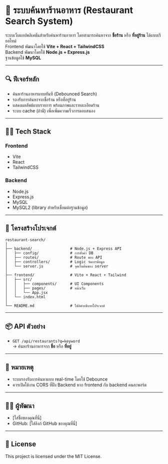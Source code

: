 
# 🥢 ระบบค้นหาร้านอาหาร (Restaurant Search System)

ระบบเว็บแอปพลิเคชันสำหรับค้นหาร้านอาหาร โดยสามารถค้นหาจาก **ชื่อร้าน** หรือ **ที่อยู่ร้าน** ได้แบบเรียลไทม์  
Frontend พัฒนาโดยใช้ **Vite + React + TailwindCSS**  
Backend พัฒนาโดยใช้ **Node.js + Express.js**  
ฐานข้อมูลใช้ **MySQL**

---

## 🔍 ฟีเจอร์หลัก

- ค้นหาร้านอาหารแบบทันที (Debounced Search)
- รองรับการค้นหาจากชื่อร้าน หรือที่อยู่ร้าน
- แสดงผลลัพธ์แบบรายการ พร้อมภาพและรายละเอียดร้าน
- ระบบ cache (ถ้ามี) เพื่อเพิ่มความเร็วการตอบสนอง

---

## 🧑‍💻 Tech Stack

### Frontend
- Vite
- React
- TailwindCSS

### Backend
- Node.js
- Express.js
- MySQL
- MySQL2 (library สำหรับเชื่อมต่อฐานข้อมูล)

---

## 📁 โครงสร้างโปรเจกต์

```
restaurant-search/
│
├── backend/                 # Node.js + Express API
│   ├── config/              # การตั้งค่า DB
│   ├── routes/              # Route ของ API
│   ├── controllers/         # Logic จัดการข้อมูล
│   └── server.js            # จุดเริ่มต้นของ server
│
├── frontend/                # Vite + React + Tailwind
│   ├── src/
│   │   ├── components/      # UI Components
│   │   ├── pages/           # หน้าเว็บ
│   │   └── App.jsx
│   └── index.html
│
└── README.md                # ไฟล์คำอธิบายโปรเจกต์
```

---

## 📦 API ตัวอย่าง

- `GET /api/restaurants?q=keyword`  
  → ค้นหาร้านอาหารจาก **ชื่อ** หรือ **ที่อยู่**

---

## 📌 หมายเหตุ

- ระบบรองรับการค้นหาแบบ real-time โดยใช้ Debounce
- ควรเปิดใช้งาน CORS ที่ฝั่ง Backend หาก frontend กับ backend คนละพอร์ต

---

## 🙋‍♂️ ผู้พัฒนา

- [ใส่ชื่อของคุณที่นี่]
- GitHub: [ใส่ลิงก์ GitHub ของคุณที่นี่]

---

## 📃 License

This project is licensed under the MIT License.
